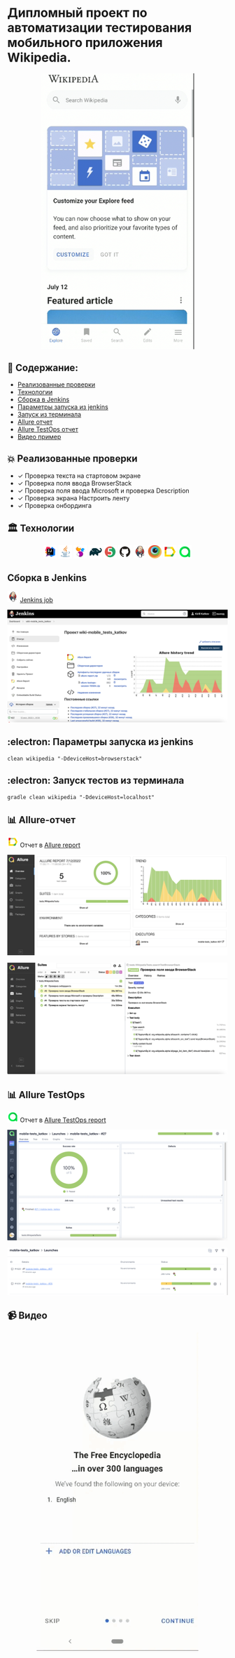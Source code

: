 # Дипломный проект по автоматизации тестирования мобильного приложения Wikipedia. 

<img title="Main Gage" src="images/screen/wiki-1.png" style="width:350px;display:block; margin-left: auto; margin-right: auto">

## :memo: Содержание:

- [Реализованные проверки](#boom-Реализованные-проверки)
- [Технологии](#classical_building-Технологии)
- [Сборка в Jenkins](#man_cook-Jenkins-job)
- [Параметры запуска из jenkins](#electron-Параметры-запуска-из-jenkins)
- [Запуск из терминала](#electron-Запуск-тестов-из-терминала)
- [Allure отчет](#bar_chart-Allure-отчет)
- [Allure TestOps отчет](#bar_chart-Allure-TestOps)
- [Видео пример](#video_camera-Видео)

## :boom: Реализованные проверки

- ✓ Проверка текста на стартовом экране
- ✓ Проверка поля ввода BrowserStack
- ✓ Проверка поля ввода Microsoft и проверка Description
- ✓ Проверка экрана Настроить ленту
- ✓ Проверка онбординга


## :classical_building: Технологии

<p align="center">
<img width="6%" title="Idea" src="images/logo/Idea.svg">
<img width="6%" title="Java" src="images/logo/Java.svg">
<img width="6%" title="Selenide" src="images/logo/Selenide.svg">
<img width="6%" title="Gradle" src="images/logo/Gradle.svg">
<img width="6%" title="JUnit5" src="images/logo/Junit5.svg">
<img width="6%" title="GitHub" src="images/logo/GitHub.svg">
<img width="6%" title="Jenkins" src="images/logo/Jenkins.svg">
<img width="6%" title="Browserstack" src="images/logo/browserstack-icon.svg">
<img width="6%" title="Allure Report" src="images/logo/Allure.svg">
<img width="6%" title="Allure Report" src="images/logo/AllureTestOps.png">
</p>

## Сборка в Jenkins
<img src="images/logo/Jenkins.svg" width="25" height="25"  alt="Jenkins"/></a>  <a target="_blank" href="https://jenkins.autotests.cloud/job/wiki-mobile_tests_katkov/">Jenkins job</a>
<p align="center">
<a href="https://jenkins.autotests.cloud/job/wiki-mobile_tests_katkov/"><img src="images/screen/jenkins-1.png" alt="Jenkins"/></a>
</p>

## :electron: Параметры запуска из jenkins

```
clean wikipedia "-DdeviceHost=browserstack"
```

## :electron: Запуск тестов из терминала

```
gradle clean wikipedia "-DdeviceHost=localhost"
```

## :bar_chart: Allure-отчет
<img src="images/logo/Allure.svg" width="25" height="25"  alt="Allure"/></a> Отчет в <a target="_blank" href="https://jenkins.autotests.cloud/job/wiki-mobile_tests_katkov/27/allure/">Allure report</a>
<p align="center">
<a href="https://jenkins.autotests.cloud/job/wiki-mobile_tests_katkov/27/allure/"><img src="images/screen/allure-1.png" alt="Jenkins"/></a>
</p>
<p align="center">
<a href="https://jenkins.autotests.cloud/job/wiki-mobile_tests_katkov/27/allure/"><img src="images/screen/allure-2.png" alt="Jenkins"/></a>
</p>


## :bar_chart: Allure TestOps
<img src="images/logo/AllureTestOps.png" width="25" height="25"  alt="Allure"/></a> Отчет в <a target="_blank" href="https://allure.autotests.cloud/project/1452/dashboards">Allure TestOps report</a>
<p align="center">
<a href="https://allure.autotests.cloud/project/1452/dashboards"><img src="images/screen/testops-1.png" alt="Jenkins"/></a>
</p>
<p align="center">
<a href="https://allure.autotests.cloud/project/1452/launches"><img src="images/screen/testops-2.png" alt="Jenkins"/></a>
</p>

## :video_camera: Видео
<p align="center">
<img src="/images/screen/video.gif" alt="video"/></a>
</p>
